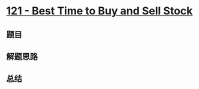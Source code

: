 # [121 - Best Time to Buy and Sell Stock](https://leetcode.com/problems/best-time-to-buy-and-sell-stock/)

## 题目


## 解题思路


## 总结


